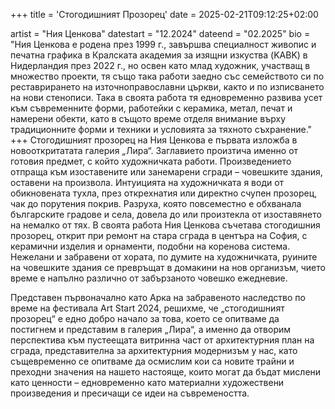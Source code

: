 +++
title = 'Стогодишният Прозорец'
date = 2025-02-21T09:12:25+02:00

artist = "Ния Ценкова"
datestart = "12.2024"
dateend = "02.2025"
bio = "Ния Ценкова е родена през 1999 г., завършва специалност живопис и печатна графика в Кралската академия за изящни изкуства (KABK) в Нидерландия през 2022 г., но освен като млад художник, участващ в множество проекти, тя също така работи заедно със семейството си по реставрирането на източноправославни църкви, както и по изписването на нови стенописи. Така в своята работа тя едновременно развива усет към съвременните форми, работейки с керамика, метал, печат и намерени обекти, като в същото време отделя внимание върху традиционните форми и техники и условията за тяхното съхранение."
+++
Стогодишният прозорец на Ния Ценкова е първата изложба в новооткритатата галерия „Лира“. Заглавието произтича именно от готовия предмет, с който художничката работи. Произведението отпраща към изоставените или занемарени сгради – човешките здания, оставени на произвола. Интуицията на художничката я води от обикновената тухла, през открехнатия или директно счупен прозорец, чак до порутения покрив. Разруха, която повсеместно е обхванала българските градове и села, довела до или произтекла от изоставянето на немалко от тях. В своята работа Ния Ценкова съчетава стогодишния прозорец, открит при ремонт на стара сграда в центъра на София, с керамични изделия и орнаменти, подобни на коренова система. Нежелани и забравени от хората, по думите на художничката, руините на човешките здания се превръщат в домакини на нов организъм, чието време е напълно различно от забързаното човешко ежедневие. 

Представен първоначално като Арка на забравеното наследство по време на фестивала Art Start 2024, решихме, че „стогодишният прозорец“ е едно добро начало за това, което се опитваме да постигнем и представим в галерия „Лира“, а именно да отворим перспектива към пустеещата витринна част от архитектурния план на сграда, представителна за архитектурния модернизъм у нас, като същевременно се опитваме да осмислим кои са новите трайни и преходни значения на нашето настояще, които могат да бъдат мислени като ценности – едновременно като материални художествени произведения и пресичащи се идеи на съвремеността.
